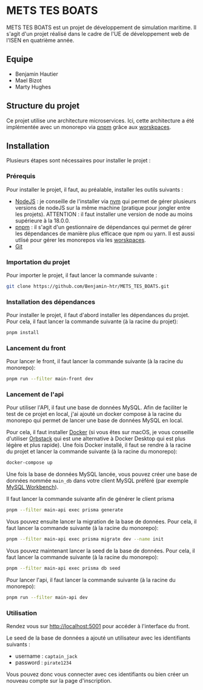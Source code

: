 # METS TES BOATS

METS TES BOATS est un projet de développement de simulation maritime. Il s'agit d'un projet réalisé dans le cadre de l'UE de développement web de l'ISEN en quatrième année.

## Equipe

- Benjamin Hautier
- Mael Bizot
- Marty Hughes

## Structure du projet

Ce projet utilise une architecture microservices. Ici, cette architecture a été implémentée avec un monorepo via [pnpm](https://pnpm.io/) grâce aux [worskpaces](https://pnpm.io/workspaces).

## Installation

Plusieurs étapes sont nécessaires pour installer le projet :

### Prérequis

Pour installer le projet, il faut, au préalable, installer les outils suivants :

- [NodeJS](https://nodejs.org/en/download) : je conseille de l'installer via [nvm](https://www.freecodecamp.org/news/node-version-manager-nvm-install-guide/) qui permet de gérer plusieurs versions de nodeJS sur la même machine (pratique pour jongler entre les projets). ATTENTION : il faut installer une version de node au moins supérieure à la 18.0.0.
- [pnpm](https://pnpm.io/installation) : il s'agit d'un gestionnaire de dépendances qui permet de gérer les dépendances de manière plus efficace que npm ou yarn. Il est aussi utlisé pour gérer les monorepos via les [worskpaces](https://pnpm.io/workspaces).
- [Git](https://git-scm.com/downloads)

### Importation du projet

Pour importer le projet, il faut lancer la commande suivante :

```bash
git clone https://github.com/Benjamin-htr/METS_TES_BOATS.git
```

### Installation des dépendances

Pour installer le projet, il faut d'abord installer les dépendances du projet. Pour cela, il faut lancer la commande suivante (à la racine du projet):

```bash
pnpm install
```

### Lancement du front

Pour lancer le front, il faut lancer la commande suivante (à la racine du monorepo):

```bash
pnpm run --filter main-front dev
```

### Lancement de l'api

Pour utiliser l'API, il faut une base de données MySQL. Afin de faciliter le test de ce projet en local, j'ai ajouté un docker compose à la racine du monorepo qui permet de lancer une base de données MySQL en local.

Pour cela, il faut installer [Docker](https://www.docker.com/products/docker-desktop) (si vous êtes sur macOS, je vous conseille d'utiliser [Orbstack](https://orbstack.dev/) qui est une alternative à Docker Desktop qui est plus légère et plus rapide).
Une fois Docker installé, il faut se rendre à la racine du projet et lancer la commande suivante (à la racine du monorepo):

```bash
docker-compose up
```

Une fois la base de données MySQL lancée, vous pouvez créer une base de données nommée `main_db` dans votre client MySQL préféré (par exemple [MySQL Workbench](https://www.mysql.com/products/workbench/)).

Il faut lancer la commande suivante afin de générer le client prisma

```bash
pnpm --filter main-api exec prisma generate
```

Vous pouvez ensuite lancer la migration de la base de données. Pour cela, il faut lancer la commande suivante (à la racine du monorepo):

```bash
pnpm --filter main-api exec prisma migrate dev --name init
```

Vous pouvez maintenant lancer la seed de la base de données. Pour cela, il faut lancer la commande suivante (à la racine du monorepo):

```bash
pnpm --filter main-api exec prisma db seed
```

Pour lancer l'api, il faut lancer la commande suivante (à la racine du monorepo):

```bash
pnpm run --filter main-api dev
```

### Utilisation

Rendez vous sur [http://localhost:5001](http://localhost:5001) pour accéder à l'interface du front.

Le seed de la base de données a ajouté un utilisateur avec les identifiants suivants :

- username : `captain_jack`
- password : `pirate1234`

Vous pouvez donc vous connecter avec ces identifiants ou bien créer un nouveau compte sur la page d'inscription.
